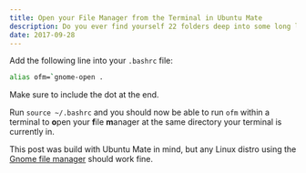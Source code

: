 ```yaml
---
title: Open your File Manager from the Terminal in Ubuntu Mate
description: Do you ever find yourself 22 folders deep into some long lost repository or Drupal theme, and need to jump into the file manager at this point to take a look at some pictures or something?
date: 2017-09-28
---
```


Add the following line into your `.bashrc` file:

```bash
alias ofm=`gnome-open .
```

Make sure to include the dot at the end.

Run `source ~/.bashrc` and you should now be able to run `ofm` within a terminal to **o**pen your **f**ile **m**anager at the same directory your terminal is currently in.

This post was build with Ubuntu Mate in mind, but any Linux distro using the [Gnome file manager](https://en.wikipedia.org/wiki/GNOME_Files) should work fine.
